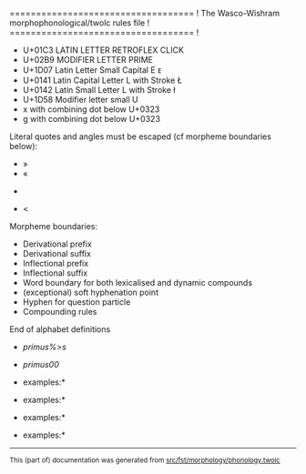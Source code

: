 =================================== !
The Wasco-Wishram morphophonological/twolc rules file !
=================================== !

* U+01C3 LATIN LETTER RETROFLEX CLICK
* U+02B9 MODIFIER LETTER PRIME
* U+1D07 Latin Letter Small Capital E ᴇ
* U+0141 Latin Capital Letter L with Stroke Ł
* U+0142 Latin Small Letter L with Stroke ł
* U+1D58 Modifier letter small U
* x with combining dot below U+0323
* g with combining dot below U+0323

Literal quotes and angles must be escaped (cf morpheme boundaries below):

* »
* «
* >
* <

Morpheme boundaries:
* Derivational prefix
* Derivational suffix
* Inflectional prefix
* Inflectional suffix
* Word boundary for both lexicalised and dynamic compounds
* (exceptional) soft hyphenation point
* Hyphen for question particle
* Compounding rules

End of alphabet definitions

* *primus%>s*
* *primus00*

*  examples:*

*  examples:*

*  examples:*

*  examples:*

* * *

<small>This (part of) documentation was generated from [src/fst/morphology/phonology.twolc](https://github.com/giellalt/lang-wac/blob/main/src/fst/morphology/phonology.twolc)</small>
